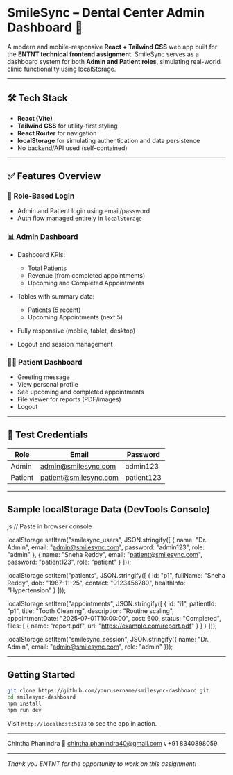 # SmileSync – Dental Center Admin Dashboard 🦷

A modern and mobile-responsive **React + Tailwind CSS** web app built for the **ENTNT technical frontend assignment**. SmileSync serves as a dashboard system for both **Admin and Patient roles**, simulating real-world clinic functionality using localStorage.

---

## 🛠️ Tech Stack

* **React (Vite)**
* **Tailwind CSS** for utility-first styling
* **React Router** for navigation
* **localStorage** for simulating authentication and data persistence
* No backend/API used (self-contained)

---

## ✅ Features Overview

### 🔐 Role-Based Login

* Admin and Patient login using email/password
* Auth flow managed entirely in `localStorage`

### 📊 Admin Dashboard

* Dashboard KPIs:

  * Total Patients
  * Revenue (from completed appointments)
  * Upcoming and Completed Appointments
* Tables with summary data:

  * Patients (5 recent)
  * Upcoming Appointments (next 5)
* Fully responsive (mobile, tablet, desktop)
* Logout and session management

### 👩‍⚕️ Patient Dashboard

* Greeting message
* View personal profile
* See upcoming and completed appointments
* File viewer for reports (PDF/images)
* Logout

---

## 🚪 Test Credentials

| Role    | Email                                                 | Password   |
| ------- | ----------------------------------------------------- | ---------- |
| Admin   | [admin@smilesync.com](mailto:admin@smilesync.com)     | admin123   |
| Patient | [patient@smilesync.com](mailto:patient@smilesync.com) | patient123 |

---

## Sample localStorage Data (DevTools Console)

js
// Paste in browser console

localStorage.setItem("smilesync_users", JSON.stringify([
  { name: "Dr. Admin", email: "admin@smilesync.com", password: "admin123", role: "admin" },
  { name: "Sneha Reddy", email: "patient@smilesync.com", password: "patient123", role: "patient" }
]));

localStorage.setItem("patients", JSON.stringify([
  { id: "p1", fullName: "Sneha Reddy", dob: "1987-11-25", contact: "9123456780", healthInfo: "Hypertension" }
]));

localStorage.setItem("appointments", JSON.stringify([
  {
    id: "i1",
    patientId: "p1",
    title: "Tooth Cleaning",
    description: "Routine scaling",
    appointmentDate: "2025-07-01T10:00:00",
    cost: 600,
    status: "Completed",
    files: [
      { name: "report.pdf", url: "https://example.com/report.pdf" }
    ]
  }
]));

localStorage.setItem("smilesync_session", JSON.stringify({
  name: "Dr. Admin",
  email: "admin@smilesync.com",
  role: "admin"
}));


---

##  Getting Started

```bash
git clone https://github.com/yourusername/smilesync-dashboard.git
cd smilesync-dashboard
npm install
npm run dev
```

Visit `http://localhost:5173` to see the app in action.

---

Chintha Phanindra
📧 chintha.phanindra40@gmail.com
📞 +91 8340898059

---

*Thank you ENTNT for the opportunity to work on this assignment!*
